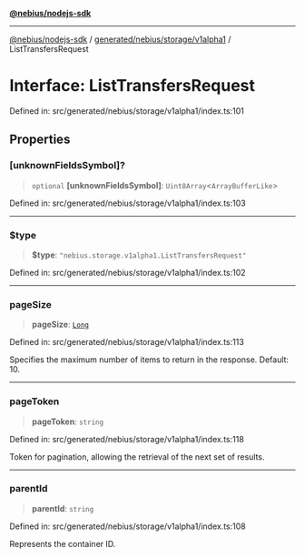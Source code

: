 [**@nebius/nodejs-sdk**](../../../../../README.md)

---

[@nebius/nodejs-sdk](../../../../../README.md) / [generated/nebius/storage/v1alpha1](../README.md) / ListTransfersRequest

# Interface: ListTransfersRequest

Defined in: src/generated/nebius/storage/v1alpha1/index.ts:101

## Properties

### \[unknownFieldsSymbol\]?

> `optional` **\[unknownFieldsSymbol\]**: `Uint8Array`\<`ArrayBufferLike`\>

Defined in: src/generated/nebius/storage/v1alpha1/index.ts:103

---

### $type

> **$type**: `"nebius.storage.v1alpha1.ListTransfersRequest"`

Defined in: src/generated/nebius/storage/v1alpha1/index.ts:102

---

### pageSize

> **pageSize**: [`Long`](../../../../../runtime/protos/core/classes/Long.md)

Defined in: src/generated/nebius/storage/v1alpha1/index.ts:113

Specifies the maximum number of items to return in the response. Default: 10.

---

### pageToken

> **pageToken**: `string`

Defined in: src/generated/nebius/storage/v1alpha1/index.ts:118

Token for pagination, allowing the retrieval of the next set of results.

---

### parentId

> **parentId**: `string`

Defined in: src/generated/nebius/storage/v1alpha1/index.ts:108

Represents the container ID.
